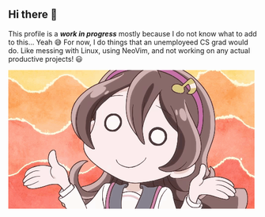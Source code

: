 ## Hi there 👋

This profile is a ***work in progress*** mostly because I do not know what to add to this... Yeah 😅
For now, I do things that an unemployeed CS grad would do. Like messing with Linux, using NeoVim, and not working on any actual productive projects! 😃

![Anime Shrug](./uta-sakura-kimi-to-idol-precure.gif)
